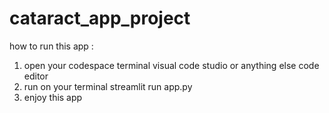 # cataract_app_project
how to run this app : 
1. open your codespace terminal visual code studio or anything else code editor 
2. run on your terminal streamlit run app.py
3. enjoy this app
